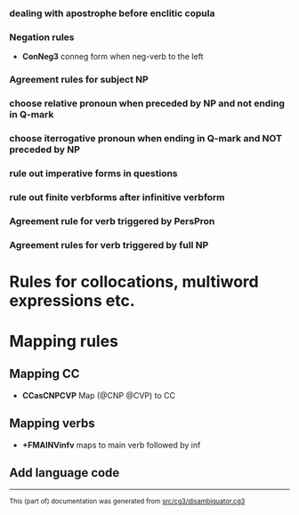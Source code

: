 

### dealing with apostrophe before enclitic copula

### Negation rules

* **ConNeg3** conneg form when neg-verb to the left

### Agreement rules for subject NP

### choose relative pronoun when preceded by NP and not ending in Q-mark

### choose iterrogative pronoun when ending in Q-mark and NOT preceded by NP 

### rule out imperative forms in questions

### rule out finite verbforms after infinitive verbform

### Agreement rule for verb triggered by PersPron

### Agreement rules for verb triggered by full NP

# Rules for collocations, multiword expressions etc.

# Mapping rules

## Mapping CC

* **CCasCNPCVP** Map (@CNP @CVP) to CC

## Mapping verbs
* **+FMAINVinfv** maps to main verb followed by inf

## Add language code

* * *
<small>This (part of) documentation was generated from [src/cg3/disambiguator.cg3](https://github.com/giellalt/lang-sje/blob/main/src/cg3/disambiguator.cg3)</small>